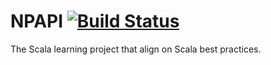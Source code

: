 # NPAPI [![Build Status](https://travis-ci.org/worasit/NPAPI.svg?branch=master)](https://travis-ci.org/worasit/NPAPI)
The Scala learning project that align on Scala best practices.